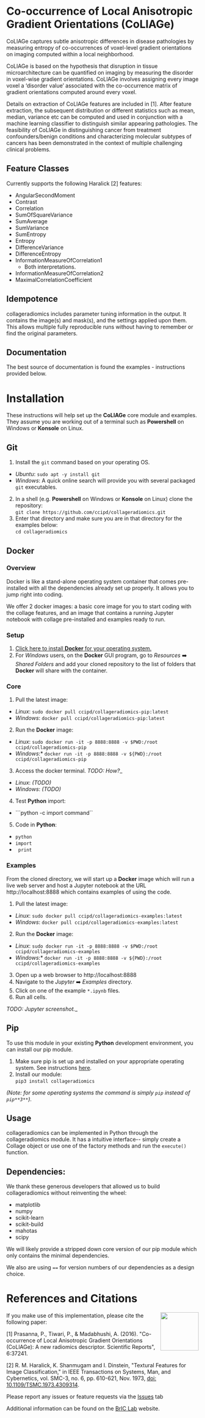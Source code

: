 # Co-occurrence of Local Anisotropic Gradient Orientations (CoLlAGe)

CoLlAGe captures subtle anisotropic differences in disease pathologies by measuring entropy of co-occurrences of voxel-level gradient orientations on imaging computed within a local neighborhood.

CoLlAGe is based on the hypothesis that disruption in tissue microarchitecture can be quantified on imaging by measuring the disorder in voxel-wise gradient orientations. CoLlAGe involves assigning every image voxel a ‘disorder value’ associated with the co-occurrence matrix of gradient orientations computed around every voxel.

Details on extraction of CoLlAGe features are included in [1]. After feature extraction, the subsequent distribution or different statistics such as mean, median, variance etc can be computed and used in conjunction with a machine learning classifier to distinguish similar appearing pathologies. The feasibility of CoLlAGe in distinguishing cancer from treatment confounders/benign conditions and characterizing molecular subtypes of cancers has been demonstrated in the context of multiple challenging clinical problems.

## Feature Classes
Currently supports the following Haralick [2] features:

- AngularSecondMoment
- Contrast
- Correlation
- SumOfSquareVariance
- SumAverage
- SumVariance
- SumEntropy
- Entropy
- DifferenceVariance
- DifferenceEntropy
- InformationMeasureOfCorrelation1 
  - Both interpretations.
- InformationMeasureOfCorrelation2 
- MaximalCorrelationCoefficient 

## Idempotence
collageradiomics includes parameter tuning information in the output. It contains the image(s) and mask(s), and the settings applied upon them. This allows multiple fully reproducible runs without having to remember or find the original parameters.

## Documentation
The best source of documentation is found the examples - instructions provided below.

# Installation
These instructions will help set up the **CoLlAGe** core module and examples. They assume you are working out of a terminal such as **Powershell** on Windows or **Konsole** on Linux.

## Git
1. Install the ```git``` command based on your operating OS.
* _Ubuntu_: ```sudo apt -y install git```
* _Windows_: A quick online search will provide you with several packaged ```git``` executables.
2. In a shell (e.g. **Powershell** on Windows or **Konsole** on Linux) clone the repository:  
```git clone https://github.com/ccipd/collageradiomics.git```
3. Enter that directory and make sure you are in that directory for the examples below:  
```cd collageradiomics```

## Docker
### Overview
Docker is like a stand-alone operating system container that comes pre-installed with all the dependencies already set up properly. It allows you to jump right into coding. 

We offer 2 docker images: a basic core image for you to start coding with the collage features, and an image that contains a running Jupyter notebook with collage pre-installed and examples ready to run.

### Setup
1. [Click here to install **Docker** for your operating system.](https://www.docker.com/get-started)
2. For _Windows_ users, on the **Docker** GUI program, go to _Resources_ :arrow_right: _Shared Folders_ and add your cloned repository to the list of folders that **Docker** will share with the container.

### Core
1. Pull the latest image:
* _Linux_: ```sudo docker pull ccipd/collageradiomics-pip:latest```
* _Windows_: ```docker pull ccipd/collageradiomics-pip:latest```
2. Run the **Docker** image:
* _Linux_: ```sudo docker run -it -p 8888:8888 -v $PWD:/root ccipd/collageradiomics-pip```
* _Windows_:* ```docker run -it -p 8888:8888 -v ${PWD}:/root ccipd/collageradiomics-pip```
3. Access the docker terminal. _TODO: How?__
* _Linux_: _(TODO)_
* _Windows_: _(TODO)_
4. Test **Python** import:
* ```python -c import command``
5. Code in **Python**:
* ```python```
* ```import```
* ``` print```

### Examples
From the cloned directory, we will start up a **Docker** image which will run a live web server and host a Jupyter notebook at the URL http://localhost:8888 which contains examples of using the code.

1. Pull the latest image:
* _Linux_: ```sudo docker pull ccipd/collageradiomics-examples:latest```
* _Windows_: ```docker pull ccipd/collageradiomics-examples:latest```
2. Run the **Docker** image:
* _Linux_: ```sudo docker run -it -p 8888:8888 -v $PWD:/root ccipd/collageradiomics-examples```
* _Windows_:* ```docker run -it -p 8888:8888 -v ${PWD}:/root ccipd/collageradiomics-examples```
3. Open up a web browser to http://localhost:8888
4. Navigate to the _Jupyter_ :arrow_right: _Examples_ directory.
5. Click on one of the example ```*.ipynb``` files.
6. Run all cells.

_TODO: Jupyter screenshot.__

## Pip
To use this module in your existing **Python** development environment, you can install our pip module.

1. Make sure pip is set up and installed on your appropriate operating system. See instructions [here](https://pip.pypa.io/en/stable/installing/).
2. Install our module:  
```pip3 install collageradiomics```

*(Note: for some operating systems the command is simply ```pip``` instead of ```pip**3**```).*

## Usage
collageradiomics can be implemented in Python through the collageradiomics module. It has a intuitive interface-- simply create a Collage object or use one of the factory methods and run the `execute()` function.

## Dependencies:
We thank these generous developers that allowed us to build collageradiomics without reinventing the wheel:
- matplotlib
- numpy
- scikit-learn
- scikit-build
- mahotas
- scipy

We will likely provide a stripped down core version of our pip module which only contains the minimal dependencies.

We also are using ```==``` for version numbers of our dependencies as a design choice.

# References and Citations

<a href="http://bric-lab.com"><img align="right" height=100 src="https://static.wixstatic.com/media/a0e8e5_809a649f13254ff293405c7476004e20~mv2.png/v1/fill/w_248,h_240,al_c,usm_0.66_1.00_0.01/a0e8e5_809a649f13254ff293405c7476004e20~mv2.png"></a>

If you make use of this implementation, please cite the following paper:

[1] Prasanna, P., Tiwari, P., & Madabhushi, A. (2016). "Co-occurrence of Local Anisotropic Gradient Orientations (CoLlAGe): A new radiomics descriptor. Scientific Reports", 6:37241.

[2] R. M. Haralick, K. Shanmugam and I. Dinstein, "Textural Features for Image Classification," in IEEE Transactions on Systems, Man, and Cybernetics, vol. SMC-3, no. 6, pp. 610-621, Nov. 1973, [doi: 10.1109/TSMC.1973.4309314](https://doi.org/10.1109/TSMC.1973.4309314).

Please report any issues or feature requests via the [Issues](https://github.com/ccipd/collageradiomics/issues) tab

Additional information can be found on the [BrIC Lab](http://bric-lab.com) website.
